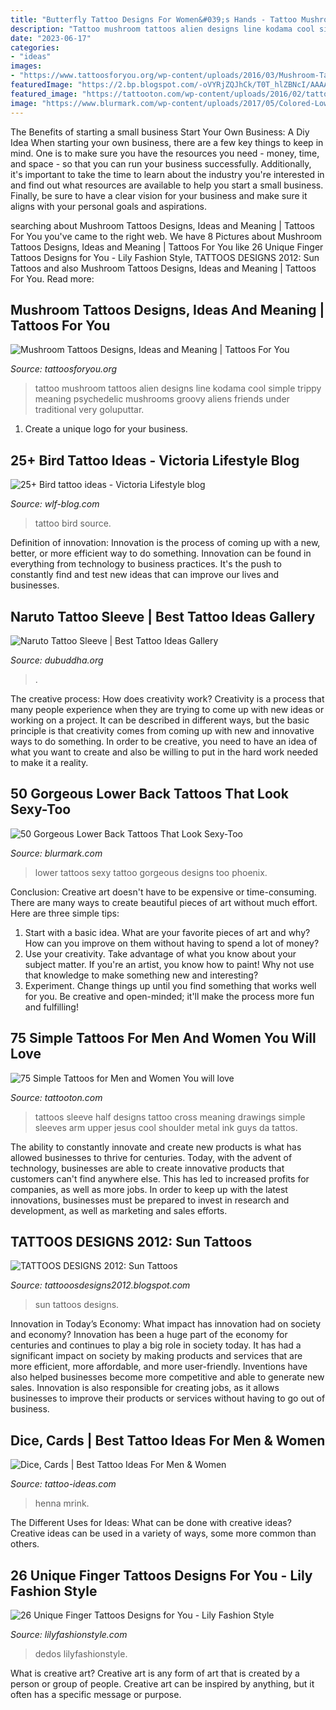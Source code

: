```yaml
---
title: "Butterfly Tattoo Designs For Women&#039;s Hands - Tattoo Mushroom Tattoos Alien Designs Line Kodama Cool Simple Trippy Meaning Psychedelic Mushrooms Groovy Aliens Friends Under Traditional Very Goluputtar"
description: "Tattoo mushroom tattoos alien designs line kodama cool simple trippy meaning psychedelic mushrooms groovy aliens friends under traditional very goluputtar"
date: "2023-06-17"
categories:
- "ideas"
images:
- "https://www.tattoosforyou.org/wp-content/uploads/2016/03/Mushroom-Tattoo-Black-and-White-225x300.jpg"
featuredImage: "https://2.bp.blogspot.com/-oVYRjZQJhCk/T0T_hlZBNcI/AAAAAAAAB2Y/6tXSfeE2cDk/s1600/sun-tattoos-11.jpg"
featured_image: "https://tattooton.com/wp-content/uploads/2016/02/tattoos-for-men-and-women.31.jpg"
image: "https://www.blurmark.com/wp-content/uploads/2017/05/Colored-Lower-Back-Tattoo.jpg"
---
```



The Benefits of starting a small business
Start Your Own Business: A Diy Idea 
When starting your own business, there are a few key things to keep in mind. One is to make sure you have the resources you need - money, time, and space - so that you can run your business successfully. Additionally, it's important to take the time to learn about the industry you're interested in and find out what resources are available to help you start a small business. Finally, be sure to have a clear vision for your business and make sure it aligns with your personal goals and aspirations.

	

		
searching about Mushroom Tattoos Designs, Ideas and Meaning | Tattoos For You you've came to the right web. We have 8 Pictures about Mushroom Tattoos Designs, Ideas and Meaning | Tattoos For You like 26 Unique Finger Tattoos Designs for You - Lily Fashion Style, TATTOOS DESIGNS 2012: Sun Tattoos and also Mushroom Tattoos Designs, Ideas and Meaning | Tattoos For You. Read more:
		
    
## Mushroom Tattoos Designs, Ideas And Meaning | Tattoos For You

<img loading=lazy src="https://www.tattoosforyou.org/wp-content/uploads/2016/03/Mushroom-Tattoo-Black-and-White-225x300.jpg" onerror="this.onerror=null;this.src='https://tse3.mm.bing.net/th?id=OIP.4f0aFTLNLIMViW2CuXibyQAAAA&amp;pid=15.1';" alt="Mushroom Tattoos Designs, Ideas and Meaning | Tattoos For You">

_Source: tattoosforyou.org_

>tattoo mushroom tattoos alien designs line kodama cool simple trippy meaning psychedelic mushrooms groovy aliens friends under traditional very goluputtar. 

	

1. Create a unique logo for your business.

    
## 25+ Bird Tattoo Ideas - Viсtoria Lifestyle Blog

<img loading=lazy src="https://wlf-blog.com/wp-content/uploads/2020/01/25.BirdTatoo-683x1024.jpg" onerror="this.onerror=null;this.src='https://tse2.mm.bing.net/th?id=OIP.sHdwX4pLuQo8g45EwT7K0AHaLG&amp;pid=15.1';" alt="25+ Bird tattoo ideas - Viсtoria Lifestyle blog">

_Source: wlf-blog.com_

>tattoo bird source. 

	

Definition of innovation:
Innovation is the process of coming up with a new, better, or more efficient way to do something. Innovation can be found in everything from technology to business practices. It's the push to constantly find and test new ideas that can improve our lives and businesses.

    
## Naruto Tattoo Sleeve | Best Tattoo Ideas Gallery

<img loading=lazy src="https://www.dubuddha.org/wp-content/uploads/2018/06/Naruto-Tattoo-Sleeve-by-Jordan-Baker-728x910.jpg" onerror="this.onerror=null;this.src='https://tse4.mm.bing.net/th?id=OIP.L9cSprsXN_eyA56wNV1bawHaJQ&amp;pid=15.1';" alt="Naruto Tattoo Sleeve | Best Tattoo Ideas Gallery">

_Source: dubuddha.org_

>. 

	

The creative process: How does creativity work?
Creativity is a process that many people experience when they are trying to come up with new ideas or working on a project. It can be described in different ways, but the basic principle is that creativity comes from coming up with new and innovative ways to do something. In order to be creative, you need to have an idea of what you want to create and also be willing to put in the hard work needed to make it a reality.

    
## 50 Gorgeous Lower Back Tattoos That Look Sexy-Too

<img loading=lazy src="https://www.blurmark.com/wp-content/uploads/2017/05/Colored-Lower-Back-Tattoo.jpg" onerror="this.onerror=null;this.src='https://tse4.mm.bing.net/th?id=OIP.hM-RPi4sKKGIYss8ZBXmLAHaHa&amp;pid=15.1';" alt="50 Gorgeous Lower Back Tattoos That Look Sexy-Too">

_Source: blurmark.com_

>lower tattoos sexy tattoo gorgeous designs too phoenix. 

	

Conclusion:
Creative art doesn't have to be expensive or time-consuming. There are many ways to create beautiful pieces of art without much effort. Here are three simple tips: 
1) Start with a basic idea. What are your favorite pieces of art and why? How can you improve on them without having to spend a lot of money? 
2) Use your creativity. Take advantage of what you know about your subject matter. If you're an artist, you know how to paint! Why not use that knowledge to make something new and interesting? 
3) Experiment. Change things up until you find something that works well for you. Be creative and open-minded; it'll make the process more fun and fulfilling!

    
## 75 Simple Tattoos For Men And Women You Will Love

<img loading=lazy src="https://tattooton.com/wp-content/uploads/2016/02/tattoos-for-men-and-women.31.jpg" onerror="this.onerror=null;this.src='https://tse1.mm.bing.net/th?id=OIP.mbHUlCXfp8zp_JzIdBKJ1wHaJ4&amp;pid=15.1';" alt="75 Simple Tattoos for Men and Women You will love">

_Source: tattooton.com_

>tattoos sleeve half designs tattoo cross meaning drawings simple sleeves arm upper jesus cool shoulder metal ink guys da tattos. 

	

The ability to constantly innovate and create new products is what has allowed businesses to thrive for centuries. Today, with the advent of technology, businesses are able to create innovative products that customers can't find anywhere else. This has led to increased profits for companies, as well as more jobs. In order to keep up with the latest innovations, businesses must be prepared to invest in research and development, as well as marketing and sales efforts.

    
## TATTOOS DESIGNS 2012: Sun Tattoos

<img loading=lazy src="https://2.bp.blogspot.com/-oVYRjZQJhCk/T0T_hlZBNcI/AAAAAAAAB2Y/6tXSfeE2cDk/s1600/sun-tattoos-11.jpg" onerror="this.onerror=null;this.src='https://tse4.mm.bing.net/th?id=OIP.3BeSY6xSs1rFa85CY29COwHaKA&amp;pid=15.1';" alt="TATTOOS DESIGNS 2012: Sun Tattoos">

_Source: tattooosdesigns2012.blogspot.com_

>sun tattoos designs. 

	

Innovation in Today’s Economy: What impact has innovation had on society and economy?
Innovation has been a huge part of the economy for centuries and continues to play a big role in society today. It has had a significant impact on society by making products and services that are more efficient, more affordable, and more user-friendly. Inventions have also helped businesses become more competitive and able to generate new sales. Innovation is also responsible for creating jobs, as it allows businesses to improve their products or services without having to go out of business.

    
## Dice, Cards | Best Tattoo Ideas For Men &amp; Women

<img loading=lazy src="https://tattoo-ideas.com/wp-content/uploads/2020/08/Gambling-leg-sleeve-768x902.jpg" onerror="this.onerror=null;this.src='https://tse1.mm.bing.net/th?id=OIP.XHquBhqPCptbyt0OOKxfEAHaIs&amp;pid=15.1';" alt="Dice, Cards | Best Tattoo Ideas For Men &amp; Women">

_Source: tattoo-ideas.com_

>henna mrink. 

	

The Different Uses for Ideas: What can be done with creative ideas?
Creative ideas can be used in a variety of ways, some more common than others.

    
## 26 Unique Finger Tattoos Designs For You - Lily Fashion Style

<img loading=lazy src="https://lilyfashionstyle.com/wp-content/uploads/2020/02/2-21.jpg" onerror="this.onerror=null;this.src='https://tse4.mm.bing.net/th?id=OIP.AJ1JvQA6kvvkT_MoxfH50AHaKw&amp;pid=15.1';" alt="26 Unique Finger Tattoos Designs for You - Lily Fashion Style">

_Source: lilyfashionstyle.com_

>dedos lilyfashionstyle. 

	

What is creative art?
Creative art is any form of art that is created by a person or group of people. Creative art can be inspired by anything, but it often has a specific message or purpose.

